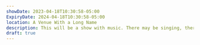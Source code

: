 ```yaml
---
showDate: 2023-04-18T10:30:58-05:00
ExpiryDate: 2024-04-18T10:30:58-05:00
location: A Venue With a Long Name
description: This will be a show with music. There may be singing, there will be drumming.
draft: true
---
```

